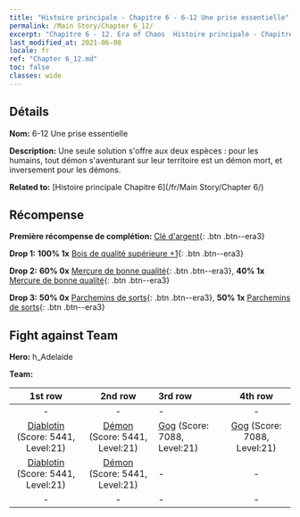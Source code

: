 ```yaml
---
title: "Histoire principale - Chapitre 6 - 6-12 Une prise essentielle"
permalink: /Main Story/Chapter 6_12/
excerpt: "Chapitre 6 - 12. Era of Chaos  Histoire principale - Chapitre 6_12. 6-12 Une prise essentielle"
last_modified_at: 2021-06-08
locale: fr
ref: "Chapter 6_12.md"
toc: false
classes: wide
---
```


## Détails

 **Nom:** 6-12 Une prise essentielle

 **Description:** Une seule solution s'offre aux deux espèces : pour les humains, tout démon s'aventurant sur leur territoire est un démon mort, et inversement pour les démons.

 **Related to:** [Histoire principale Chapitre 6](/fr/Main Story/Chapter 6/)

## Récompense

 **Première récompense de complétion:** [Clé d'argent](/ItemsFR/con_693/){: .btn .btn--era3}

 **Drop 1:** **100% 1x** [Bois de qualité supérieure +1](/ItemsFR/mat_20/){: .btn .btn--era3}

 **Drop 2:** **60% 0x** [Mercure de bonne qualité](/ItemsFR/mat_14/){: .btn .btn--era3}, **40% 1x** [Mercure de bonne qualité](/ItemsFR/mat_14/){: .btn .btn--era3}

 **Drop 3:** **50% 0x** [Parchemins de sorts](/ItemsFR/con_694/){: .btn .btn--era3}, **50% 1x** [Parchemins de sorts](/ItemsFR/con_694/){: .btn .btn--era3}


## Fight against Team
 **Hero:** h_Adelaide

 **Team:**


  | 1st row | 2nd row | 3rd row | 4th row |
  |:----:|:----:|:----|:----:|
  | - | - | - | - |
  | [Diablotin](/fr/units/Imp/) (Score: 5441, Level:21)  | [Démon](/fr/units/Demon/) (Score: 5441, Level:21)  | [Gog](/fr/units/Gog/) (Score: 7088, Level:21)  | [Gog](/fr/units/Gog/) (Score: 7088, Level:21)  |
  | [Diablotin](/fr/units/Imp/) (Score: 5441, Level:21)  | [Démon](/fr/units/Demon/) (Score: 5441, Level:21)  | - | - |
  | - | - | - | - |


